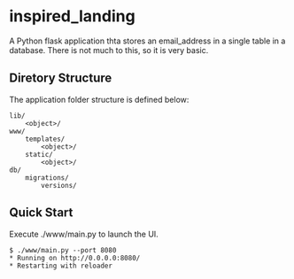 inspired_landing
================================

A Python flask application thta stores an email_address in a single table in a database. There is not much to this, so it is very basic. 


Diretory Structure
-------------------------

The application folder structure is defined below:

    lib/
        <object>/
    www/
        templates/
            <object>/
        static/
            <object>/
    db/
        migrations/
            versions/

Quick Start
-------------------------

Execute ./www/main.py to launch the UI.

    $ ./www/main.py --port 8080
    * Running on http://0.0.0.0:8080/
    * Restarting with reloader

